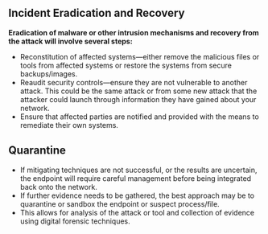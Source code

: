 ## Incident Eradication and Recovery

**Eradication of malware or other intrusion mechanisms and recovery from the attack will involve several steps:**
 - Reconstitution of affected systems—either remove the malicious files or tools from affected systems or restore the systems from secure backups/images.
 - Reaudit security controls—ensure they are not vulnerable to another attack. This could be the same attack or from some new attack that the attacker could launch through information they have gained about your network.
 - Ensure that affected parties are notified and provided with the means to remediate their own systems. 

## Quarantine

 - If mitigating techniques are not successful, or the results are uncertain, the endpoint will require careful management before being integrated back onto the network. 
 - If further evidence needs to be gathered, the best approach may be to quarantine or sandbox the endpoint or suspect process/file. 
 - This allows for analysis of the attack or tool and collection of evidence using digital forensic techniques.

